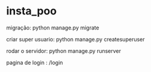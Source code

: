 # insta_poo

migração:
python manage.py migrate

criar super usuario:
python manage.py createsuperuser

rodar o servidor:
python manage.py runserver

pagina de login :
/login


